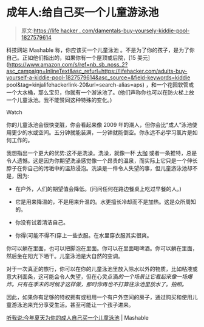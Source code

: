 # 成年人:给自己买一个儿童游泳池

> 原文:[https://life hacker . com/damentals-buy-yoursely-kiddie-pool-1827579614](https://lifehacker.com/adults-buy-yourself-a-kiddie-pool-1827579614)

科技网站 Mashable 称，你应该买一个儿童泳池 。不是为了你的孩子，是为了你自己。正如他们指出的，如果你有一个屋顶或后院，[15 美元](https://www.amazon.com/s/ref=nb_sb_noss_2?asc_campaign=InlineText&asc_refurl=https://lifehacker.com/adults-buy-yourself-a-kiddie-pool-1827579614&asc_source=&field-keywords=kiddie pool&tag=kinjalifehackerlink-20&url=search-alias=aps) ，和一个花园软管或一个大水桶，那么宝贝，你就有一个游泳池了。(他们声称你也可以在防火梯上放一个儿童泳池。我不能赞同这种特殊的变化。)

Watch

你的儿童泳池会很快变脏，你会看起来像 2009 年的潮人，但你会比“成人”泳池使用更少的水或空间。五分钟就能装满，一分钟就能倒空。你永远不必学习氯片是如何工作的。

我想指出一个更大的优势:这不是洗澡。洗澡，就像一杯 [大咖](http://domesticity.gawker.com/the-correct-coffee-size-is-small-1638084505) 或者一条推特，总是令人遗憾。这是因为你期望洗澡感觉像一个昂贵的温泉，而实际上它只是一个伸长脖子在你自己的污垢中的温热浸泡。洗澡是一件令人失望的事，但儿童游泳池却不是，因为:

*   在户外，人们的期望值会降低。(问问任何在路边餐桌上吃过早餐的人。)

*   它是用来降温的，不是用来升温的。水更擅长冷却而不是加热。这是众所周知的。
*   你没有试着清洁自己。
*   你得(可能不得不)穿上一些衣服。在水里穿衣服其实很爽。

你可以躺在里面，也可以把脚泡在里面。你可以在里面喝啤酒。你可以躺在里面，然后坐在阳光下晒干。儿童泳池是大自然的空调。

对于一次真正的旅行，你可以在你的儿童泳池里放入除水以外的物质，比如粘液或意大利面条，这可能会令人失望，但在心灵点滴*的一个场景让它看起来像一场爆炸。只有在季末的时候才这样做，那时你再也不打算往泳池里放水了。拍照。*

因此，如果你有足够的特权拥有或租用一个有户外空间的房子，通过购买和使用儿童游泳池来充分享受生活。甚至可能让一个孩子进来。

[听我说:今年夏天为你的成人自己买一个儿童泳池](https://mashable.com/2018/07/12/kiddie-pool-for-adults/#uKLYM69JxaqO) | Mashable